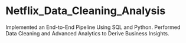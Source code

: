 # Netflix_Data_Cleaning_Analysis
Implemented an End-to-End  Pipeline Using SQL and Python. Performed Data Cleaning and Advanced Analytics to Derive Business Insights.
